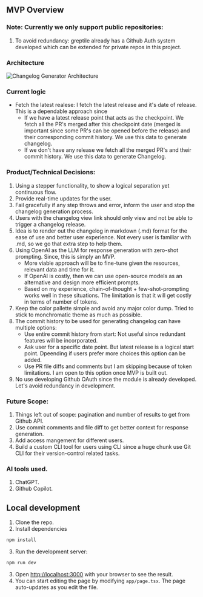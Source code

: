 ## MVP Overview

### Note: Currently we only support public repositories: 
1. To avoid redundancy: greptile already has a Github Auth system developed which can be extended for private repos in this project.

### Architecture
![Changelog Generator Architecture](https://github.com/user-attachments/assets/9656ea85-60be-4ce0-94e7-83a2b3469fca)

### Current logic
- Fetch the latest realese: I fetch the latest release and it's date of release. This is a dependable approach since
  - If we have a latest release point that acts as the checkpoint. We fetch all the PR's merged after this checkpoint date (merged is important since some PR's can be opened before the release) and their corresponding commit history. We use this data to generate changelog.
  - If we don't have any release we fetch all the merged PR's and their commit history. We use this data to generate Changelog.

### Product/Technical Decisions:
1. Using a stepper functionality, to show a logical separation yet continuous flow.
2. Provide real-time updates for the user.
3. Fail gracefully if any step throws and error, inform the user and stop the changelog generation process.
4. Users with the changelog view link should only view and not be able to trigger a changelog release.
5. Idea is to render out the changelog in markdown (.md) format for the ease of use and better user experience. Not every user is familiar with .md, so we go that extra step to help them.
6. Using OpenAI as the LLM for response generation with zero-shot prompting. Since, this is simply an MVP.
    - More viable approach will be to fine-tune given the resources, relevant data and time for it.
    - If OpenAI is costly, then we can use open-source models as an alternative and design more efficient prompts.
    - Based on my experience, chain-of-thought + few-shot-prompting works well in these situations. The limitation is that it will get costly in terms of number of tokens.
7. Keep the color pallette simple and avoid any major color dump. Tried to stick to monchromatic theme as much as possible.
8. The commit history to be used for generating changelog can have multiple options:
    - Use entire commit history from start: Not useful since redundant features will be incorporated.
    - Ask user for a specific date point. But latest release is a logical start point. Dpeending if users prefer more choices this option can be added.
    - Use PR file diffs and comments but I am skipping because of token limitations. I am open to this option once MVP is built out.
9. No use developing Github OAuth since the module is already developed. Let's avoid redundancy in development.

### Future Scope:
1. Things left out of scope: pagination and number of results to get from Github API.
2. Use commit comments and file diff to get better context for response generation.
3. Add access mangement for different users.
4. Build a custom CLI tool for users using CLI since a huge chunk use Git CLI for their version-control related tasks.

 ### AI tools used.
 1. ChatGPT.
 2. Github Copilot.  

## Local development

1. Clone the repo.
2. Install dependencies
```bash
npm install
```
3. Run the development server:
```bash
npm run dev
```
3. Open [http://localhost:3000](http://localhost:3000) with your browser to see the result.
4. You can start editing the page by modifying `app/page.tsx`. The page auto-updates as you edit the file.
